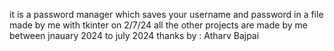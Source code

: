 it is a password manager which saves your username and password in a file made by me with tkinter on 2/7/24 all the other projects are made by me between jnauary 2024 to july 2024 thanks
by : Atharv Bajpai
